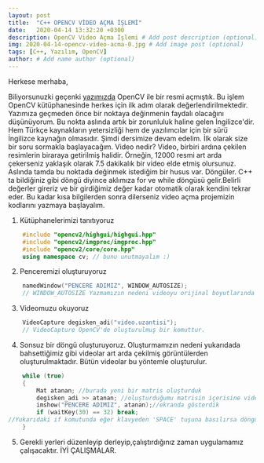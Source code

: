 ```yaml
---
layout: post
title:  "C++ OPENCV VİDEO AÇMA İŞLEMİ"
date:   2020-04-14 13:32:20 +0300
description: OpenCV Video Açma İşlemi # Add post description (optional)
img: 2020-04-14-opencv-video-acma-0.jpg # Add image post (optional)
tags: [C++, Yazılım, OpenCV]
author: # Add name author (optional)
---
```

Herkese merhaba,

Biliyorsunuzki geçenki [yazımızda](https://yilmazalaca.com/opencv-resim-acma-islemi/) OpenCV ile bir resmi açmıştık. Bu işlem OpenCV kütüphanesinde herkes için ilk adım olarak değerlendirilmektedir. Yazımıza geçmeden önce bir noktaya değinmenin faydalı olacağını düşünüyorum. Bu nokta aslında artık bir zorunluluk haline gelen İngilizce'dir. Hem Türkçe kaynakların yetersizliği hem de yazılımcılar için bir sürü İngilizce kaynağın olmasıdır. Şimdi dersimize devam edelim.
İlk olarak size bir soru sormakla başlayacağım. Video nedir? Video, birbiri ardına çekilen resimlerin biraraya getirilmiş halidir. Örneğin, 12000 resmi art arda çekerseniz yaklaşık olarak 7.5 dakikalık bir video elde etmiş olursunuz. Aslında tamda bu noktada değinmek istediğim bir husus var. Döngüler. C++ ta bildiğiniz gibi döngü diyince aklımıza for ve while döngüsü gelir.Belirli değerler gireriz ve bir girdiğimiz değer kadar otomatik olarak kendini tekrar eder. Bu kadar kısa bilgilerden sonra dilerseniz video açma projemizin kodlarını yazmaya başlayalım.
1. Kütüphanelerimizi tanıtıyoruz
```cpp
	#include "opencv2/highgui/highgui.hpp"
	#include "opencv2/imgproc/imgproc.hpp"
	#include "opencv2/core/core.hpp"
	using namespace cv; // bunu unutmayalım :)
```
2. Penceremizi oluşturuyoruz
```cpp
	namedWindow("PENCERE ADIMIZ", WINDOW_AUTOSIZE);
	// WINDOW_AUTOSIZE Yazmamızın nedeni videoyu orijinal boyutlarında görmek istediğimiz için
```
3. Videomuzu okuyoruz
```cpp
	VideoCapture degisken_adi("video.uzantisi");
	// VideoCapture OpenCV'de oluşturulmuş bir komuttur.
```
4. Sonsuz bir döngü oluşturuyoruz. Oluşturmamızın nedeni yukarıdada bahsettiğimiz gibi videolar art arda çekilmiş görüntülerden oluşturulmaktadır. Bütün videolar bu yöntemle oluşturulur.
```cpp
	while (true)
	{
		Mat atanan; //burada yeni bir matris oluşturduk
		degisken_adi >> atanan; //oluşturduğumu matrisin içerisine videomuzu atadık.
		imshow("PENCERE ADIMIZ", atanan);//ekranda gösterdik
		if (waitKey(30) == 32) break; 
//Yukarıdaki if komutunda eğer klavyeden 'SPACE' tuşuna basılırsa döngüden çık diye bilgi veriyoruz
	}
```
5. Gerekli yerleri düzenleyip derleyip,çalıştırdığınız zaman uygulamamız çalışacaktır. İYİ ÇALIŞMALAR.
